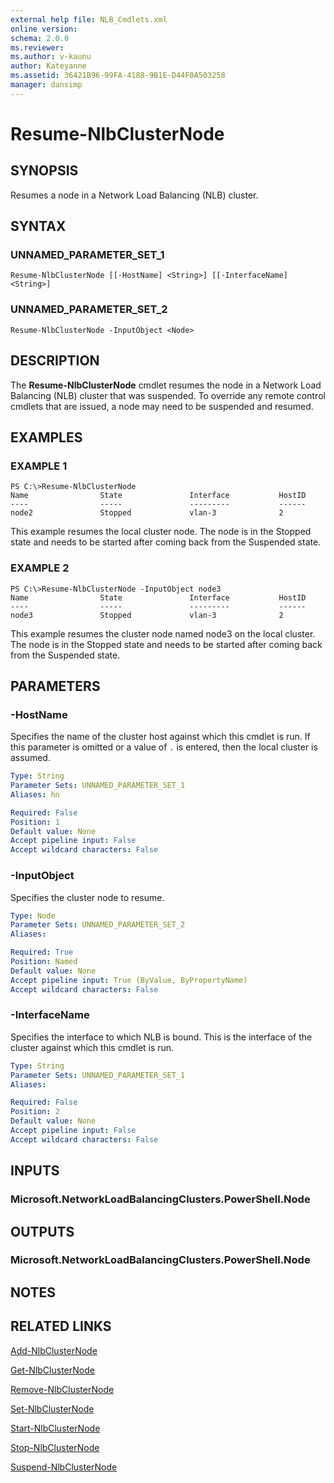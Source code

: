 ```yaml
---
external help file: NLB_Cmdlets.xml
online version: 
schema: 2.0.0
ms.reviewer:
ms.author: v-kaunu
author: Kateyanne
ms.assetid: 36421B96-99FA-4188-9B1E-D44F0A503258
manager: dansimp
---
```


# Resume-NlbClusterNode

## SYNOPSIS
Resumes a node in a Network Load Balancing (NLB) cluster.

## SYNTAX

### UNNAMED_PARAMETER_SET_1
```
Resume-NlbClusterNode [[-HostName] <String>] [[-InterfaceName] <String>]
```

### UNNAMED_PARAMETER_SET_2
```
Resume-NlbClusterNode -InputObject <Node>
```

## DESCRIPTION
The **Resume-NlbClusterNode** cmdlet resumes the node in a Network Load Balancing (NLB) cluster that was suspended.
To override any remote control cmdlets that are issued, a node may need to be suspended and resumed.

## EXAMPLES

### EXAMPLE 1
```
PS C:\>Resume-NlbClusterNode
Name                State               Interface           HostID 
----                -----               ---------           ------ 
node2               Stopped             vlan-3              2
```

This example resumes the local cluster node.
The node is in the Stopped state and needs to be started after coming back from the Suspended state.

### EXAMPLE 2
```
PS C:\>Resume-NlbClusterNode -InputObject node3
Name                State               Interface           HostID 
----                -----               ---------           ------ 
node3               Stopped             vlan-3              2
```

This example resumes the cluster node named node3 on the local cluster.
The node is in the Stopped state and needs to be started after coming back from the Suspended state.

## PARAMETERS

### -HostName
Specifies the name of the cluster host against which this cmdlet is run.
If this parameter is omitted or a value of `.` is entered, then the local cluster is assumed.

```yaml
Type: String
Parameter Sets: UNNAMED_PARAMETER_SET_1
Aliases: hn

Required: False
Position: 1
Default value: None
Accept pipeline input: False
Accept wildcard characters: False
```

### -InputObject
Specifies the cluster node to resume.

```yaml
Type: Node
Parameter Sets: UNNAMED_PARAMETER_SET_2
Aliases: 

Required: True
Position: Named
Default value: None
Accept pipeline input: True (ByValue, ByPropertyName)
Accept wildcard characters: False
```

### -InterfaceName
Specifies the interface to which NLB is bound.
This is the interface of the cluster against which this cmdlet is run.

```yaml
Type: String
Parameter Sets: UNNAMED_PARAMETER_SET_1
Aliases: 

Required: False
Position: 2
Default value: None
Accept pipeline input: False
Accept wildcard characters: False
```

## INPUTS

### Microsoft.NetworkLoadBalancingClusters.PowerShell.Node

## OUTPUTS

### Microsoft.NetworkLoadBalancingClusters.PowerShell.Node

## NOTES

## RELATED LINKS

[Add-NlbClusterNode](./Add-NlbClusterNode.md)

[Get-NlbClusterNode](./Get-NlbClusterNode.md)

[Remove-NlbClusterNode](./Remove-NlbClusterNode.md)

[Set-NlbClusterNode](./Set-NlbClusterNode.md)

[Start-NlbClusterNode](./Start-NlbClusterNode.md)

[Stop-NlbClusterNode](./Stop-NlbClusterNode.md)

[Suspend-NlbClusterNode](./Suspend-NlbClusterNode.md)

